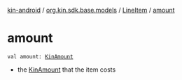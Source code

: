 [kin-android](../../index.md) / [org.kin.sdk.base.models](../index.md) / [LineItem](index.md) / [amount](./amount.md)

# amount

`val amount: `[`KinAmount`](../-kin-amount/index.md)
* the [KinAmount](../-kin-amount/index.md) that the item costs
